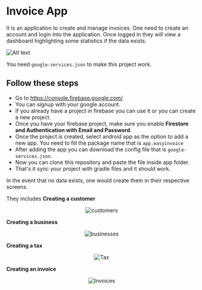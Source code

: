 # Invoice App

It is an application to create and manage invoices. One need to create an account and login into the
application. Once logged in they will view a dashboard highlighting some statistics if the data 
exists. 

![Alt text](images/MainNav.jpeg?raw=true "Invoice App")

You need `google-services.json` to make this project work.

## Follow these steps
- Go to https://console.firebase.google.com/
- You can signup with your google account.
- If you already have a project in firebase you can use it or you can create a new project.
- Once you have your firebase project, make sure you enable **Firestore and Authentication with Email and Password**.
- Once the project is created, select android app as the option to add a new app. You need to fill the package name that is `app.easyinvoice`
- After adding the app you can download the config file that is `google-services.json`.
- Now you can clone this repository and paste the file inside app folder.
- That's it sync your project with gradle files and it should work.

In the event that no data exists, one would create them in their respective screens. 

They includes 
 **Creating a customer**
<p align="center">
  <img src="./images/Customers.jpeg" alt="customers" />
</p>

 **Creating a business**
<p align="center">
  <img src="./images/Biz.jpeg" alt="businesses" />
</p>

 **Creating a tax** 
<p align="center">
  <img src="./images/Tax.jpeg" alt="Tax" />
</p>

 **Creating an invoice**
<p align="center">
  <img src="./images/Invoices.jpeg" alt="Invoices" />
</p>


